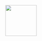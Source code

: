 <div id="header" align="center">
  <img src="https://raw.githubusercontent.com/ialexreis/ialexreis/master/code.gif" width="100"/>
</div>
